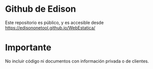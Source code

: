 # Github de Edison

Este repositorio es público, y es accesible desde https://edisononetool.github.io/WebEstatica/

# Importante 
No incluir código ni documentos con información privada o de clientes.
